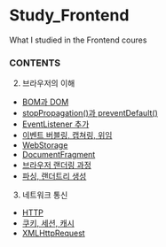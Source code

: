 # Study_Frontend
What I studied in the Frontend coures
 

### CONTENTS

02. 브라우저의 이해

- [BOM과 DOM](02.브라우저의%20이해/00.BOM과%20DOM.md)
- [stopPropagation()과 preventDefault()](02.브라우저의%20이해/01.stopPropagation()과%20preventDefault().md)
- [EventListener 추가](02.브라우저의%20이해/02.EventListener%20추가.md)
- [이벤트 버블링, 캡쳐링, 위임](02.브라우저의%20이해/03.%20버블링,%20캡쳐링,%20위임.md)
- [WebStorage](02.브라우저의%20이해/04.WebStorage.md)
- [DocumentFragment](02.브라우저의%20이해/05.DocumentFragment.md)
- [브라우저 랜더링 과정](02.브라우저의%20이해/06.브라우저%20랜더링%20과정.md)
- [파싱, 랜더트리 생성](02.브라우저의%20이해/07.파싱,%20랜더트리%20생성.md)

03. 네트워크 통신

- [HTTP](03.네트워크%20통신/00.HTTP.md)
- [쿠키, 세션, 캐시](03.네트워크%20통신/01.쿠키,%20세션,%20캐시.md)
- [XMLHttpRequest](03.네트워크%20통신/02.XMLHttpRequest.md)
